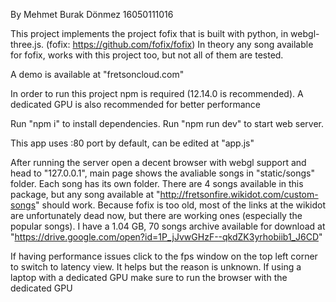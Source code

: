 By Mehmet Burak Dönmez
16050111016

This project implements the project fofix that is built with python, in webgl-three.js. (fofix: https://github.com/fofix/fofix)
In theory any song available for fofix, works with this project too, but not all of them are tested.

A demo is available at "fretsoncloud.com"

In order to run this project npm is required (12.14.0 is recommended).
A dedicated GPU is also recommended for better performance

Run "npm i" to install dependencies.
Run "npm run dev" to start web server.

This app uses :80 port by default, can be edited at "app.js"

After running the server open a decent browser with webgl support and head to "127.0.0.1",
main page shows the avaliable songs in "static/songs" folder. Each song has its own folder.
There are 4 songs available in this package, but any song available at "http://fretsonfire.wikidot.com/custom-songs" should work.
Because fofix is too old, most of the links at the wikidot are unfortunately dead now, but there are working ones (especially the popular songs).
I have a 1.04 GB, 70 songs archive available for download at "https://drive.google.com/open?id=1P_jJvwGHzF--qkdZK3yrhobiib1_J6CD"


If having performance issues click to the fps window on the top left corner to switch to latency view. It helps but the reason is unknown.
If using a laptop with a dedicated GPU make sure to run the browser with the dedicated GPU
